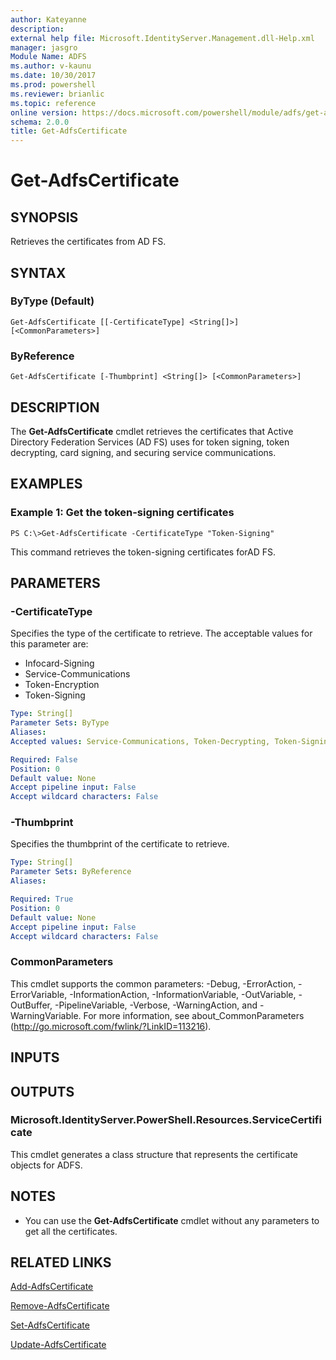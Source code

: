 ```yaml
---
author: Kateyanne
description: 
external help file: Microsoft.IdentityServer.Management.dll-Help.xml
manager: jasgro
Module Name: ADFS
ms.author: v-kaunu
ms.date: 10/30/2017
ms.prod: powershell
ms.reviewer: brianlic
ms.topic: reference
online version: https://docs.microsoft.com/powershell/module/adfs/get-adfscertificate?view=windowsserver2012r2-ps&wt.mc_id=ps-gethelp
schema: 2.0.0
title: Get-AdfsCertificate
---
```


# Get-AdfsCertificate

## SYNOPSIS
Retrieves the certificates from AD FS.

## SYNTAX

### ByType (Default)
```
Get-AdfsCertificate [[-CertificateType] <String[]>] [<CommonParameters>]
```

### ByReference
```
Get-AdfsCertificate [-Thumbprint] <String[]> [<CommonParameters>]
```

## DESCRIPTION
The **Get-AdfsCertificate** cmdlet retrieves the certificates that  Active Directory Federation Services (AD FS) uses for token signing, token decrypting, card signing, and securing service communications.

## EXAMPLES

### Example 1: Get the token-signing certificates
```
PS C:\>Get-AdfsCertificate -CertificateType "Token-Signing"
```

This command retrieves the token-signing certificates forAD FS.

## PARAMETERS

### -CertificateType
Specifies the type of the certificate to retrieve.
The acceptable values for this parameter are:

- Infocard-Signing 
- Service-Communications
- Token-Encryption
- Token-Signing

```yaml
Type: String[]
Parameter Sets: ByType
Aliases: 
Accepted values: Service-Communications, Token-Decrypting, Token-Signing

Required: False
Position: 0
Default value: None
Accept pipeline input: False
Accept wildcard characters: False
```

### -Thumbprint
Specifies the thumbprint of the certificate to retrieve.

```yaml
Type: String[]
Parameter Sets: ByReference
Aliases: 

Required: True
Position: 0
Default value: None
Accept pipeline input: False
Accept wildcard characters: False
```

### CommonParameters
This cmdlet supports the common parameters: -Debug, -ErrorAction, -ErrorVariable, -InformationAction, -InformationVariable, -OutVariable, -OutBuffer, -PipelineVariable, -Verbose, -WarningAction, and -WarningVariable. For more information, see about_CommonParameters (http://go.microsoft.com/fwlink/?LinkID=113216).

## INPUTS

## OUTPUTS

### Microsoft.IdentityServer.PowerShell.Resources.ServiceCertificate
This cmdlet generates a class structure that represents the certificate objects for ADFS.

## NOTES
* You can use the **Get-AdfsCertificate** cmdlet without any parameters to get all the certificates.

## RELATED LINKS

[Add-AdfsCertificate](./Add-AdfsCertificate.md)

[Remove-AdfsCertificate](./Remove-AdfsCertificate.md)

[Set-AdfsCertificate](./Set-AdfsCertificate.md)

[Update-AdfsCertificate](./Update-AdfsCertificate.md)


